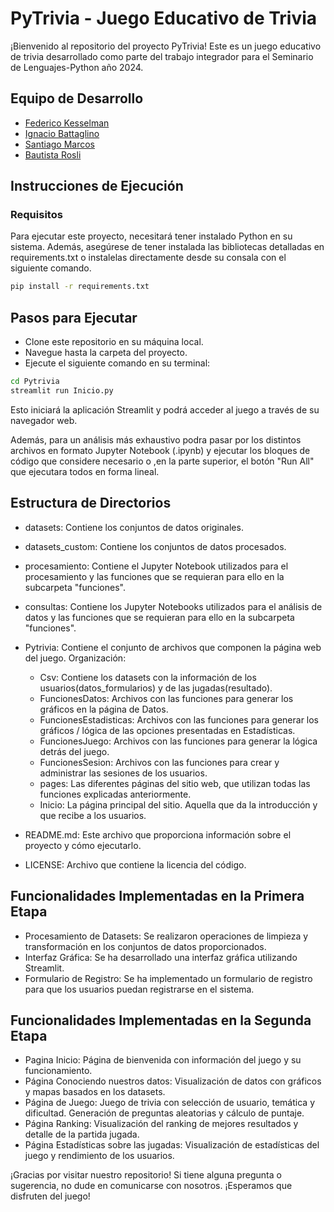# PyTrivia - Juego Educativo de Trivia

¡Bienvenido al repositorio del proyecto PyTrivia! Este es un juego educativo de trivia desarrollado como parte del trabajo integrador para el Seminario de Lenguajes-Python año 2024.

## Equipo de Desarrollo
- [Federico Kesselman](https://gitlab.catedras.linti.unlp.edu.ar/kesselmanfederico)
- [Ignacio Battaglino](https://gitlab.catedras.linti.unlp.edu.ar/battaglinoignacio)
- [Santiago Marcos](https://gitlab.catedras.linti.unlp.edu.ar/santiago0105)
- [Bautista Rosli](https://gitlab.catedras.linti.unlp.edu.ar/roslibautista05)

## Instrucciones de Ejecución

### Requisitos
Para ejecutar este proyecto, necesitará tener instalado Python en su sistema. Además, asegúrese de tener instalada las bibliotecas detalladas en requirements.txt o instalelas directamente desde su consala con el siguiente comando.

```bash
pip install -r requirements.txt
```
## Pasos para Ejecutar
- Clone este repositorio en su máquina local.
- Navegue hasta la carpeta del proyecto.
- Ejecute el siguiente comando en su terminal:

```bash
cd Pytrivia
streamlit run Inicio.py
```

Esto iniciará la aplicación Streamlit y podrá acceder al juego a través de su navegador web.

Además, para un análisis más exhaustivo podra pasar por los distintos archivos en formato Jupyter Notebook (.ipynb) y ejecutar los bloques de código que considere necesario o ,en la parte superior, el botón "Run All" que ejecutara todos en forma lineal.  

## Estructura de Directorios
- datasets: Contiene los conjuntos de datos originales.
- datasets_custom: Contiene los conjuntos de datos procesados.
- procesamiento: Contiene el Jupyter Notebook utilizados para el procesamiento y las funciones que se requieran para ello en la subcarpeta "funciones".
- consultas: Contiene los Jupyter Notebooks utilizados para el análisis de datos y las funciones que se requieran para ello en la subcarpeta "funciones".

- Pytrivia: Contiene el conjunto de archivos que componen la página web del juego. Organización:
    - Csv: Contiene los datasets con la información de los usuarios(datos_formularios) y de las jugadas(resultado).
    - FuncionesDatos: Archivos con las funciones para generar los gráficos en la página de Datos.
    - FuncionesEstadisticas: Archivos con las funciones para generar los gráficos / lógica de las opciones presentadas en Estadísticas.
    - FuncionesJuego: Archivos con las funciones para generar la lógica detrás del juego.
    - FuncionesSesion: Archivos con las funciones para crear y administrar las sesiones de los usuarios.
    - pages: Las diferentes páginas del sitio web, que utilizan todas las funciones explicadas anteriormente.
    - Inicio: La página principal del sitio. Aquella que da la introducción y que recibe a los usuarios.

- README.md: Este archivo que proporciona información sobre el proyecto y cómo ejecutarlo.
- LICENSE: Archivo que contiene la licencia del código.

## Funcionalidades Implementadas en la Primera Etapa
- Procesamiento de Datasets: Se realizaron operaciones de limpieza y transformación en los conjuntos de datos proporcionados.
- Interfaz Gráfica: Se ha desarrollado una interfaz gráfica utilizando Streamlit.
- Formulario de Registro: Se ha implementado un formulario de registro para que los usuarios puedan registrarse en el sistema.

## Funcionalidades Implementadas en la Segunda Etapa
- Pagina Inicio: Página de bienvenida con información del juego y su funcionamiento.
- Página Conociendo nuestros datos: Visualización de datos con gráficos y mapas basados en los datasets.
- Página de Juego: Juego de trivia con selección de usuario, temática y dificultad. Generación de preguntas aleatorias y cálculo de puntaje.
- Página Ranking: Visualización del ranking de mejores resultados y detalle de la partida jugada.
- Página Estadísticas sobre las jugadas: Visualización de estadísticas del juego y rendimiento de los usuarios.

¡Gracias por visitar nuestro repositorio! Si tiene alguna pregunta o sugerencia, no dude en comunicarse con nosotros. ¡Esperamos que disfruten del juego!